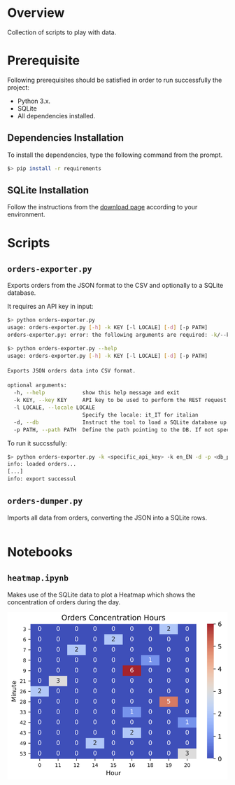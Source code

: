 # Overview
Collection of scripts to play with data.

# Prerequisite
Following prerequisites should be satisfied in order to run successfully the project:

- Python 3.x.
- SQLite
- All dependencies installed.

## Dependencies Installation
To install the dependencies, type the following command from the prompt.

```bash
$> pip install -r requirements
```

## SQLite Installation
Follow the instructions from the [download page](https://www.sqlite.org/download.html) according to your environment.

# Scripts

## ```orders-exporter.py```
Exports orders from the JSON format to the CSV and optionally to a SQLite database.

It requires an API key in input:

```bash
$> python orders-exporter.py
usage: orders-exporter.py [-h] -k KEY [-l LOCALE] [-d] [-p PATH]
orders-exporter.py: error: the following arguments are required: -k/--key
```

```bash
$> python orders-exporter.py --help
usage: orders-exporter.py [-h] -k KEY [-l LOCALE] [-d] [-p PATH]

Exports JSON orders data into CSV format.

optional arguments:
  -h, --help            show this help message and exit
  -k KEY, --key KEY     API key to be used to perform the REST request to the backend
  -l LOCALE, --locale LOCALE
                        Specify the locale: it_IT for italian
  -d, --db              Instruct the tool to load a SQLite database up
  -p PATH, --path PATH  Define the path pointing to the DB. If not specifcied, ./db/ is used
```

To run it succssfully:

```bash
$> python orders-exporter.py -k <specific_api_key> -k en_EN -d -p <db_path>
info: loaded orders...
[...]
info: export successul
```

## ```orders-dumper.py```
Imports all data from orders, converting the JSON into a SQLite rows.

```bash
```

# Notebooks

## ```heatmap.ipynb```
Makes use of the SQLite data to plot a Heatmap which shows the concentration of orders during the day.

![Order Heatmap](img/heatmap.png)
